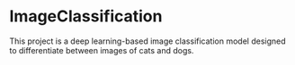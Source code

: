 # ImageClassification
This project is a deep learning-based image classification model designed to differentiate between images of cats and dogs.
